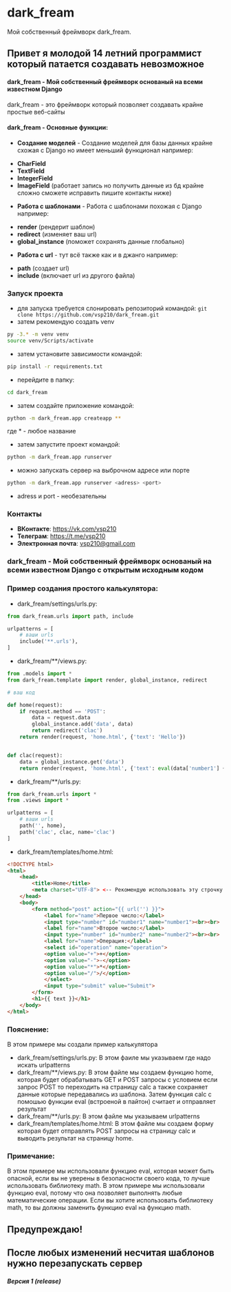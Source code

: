 # dark_fream
Мой собственный фреймворк dark_fream.

## Привет я молодой 14 летний программист который патается создавать невозможное


#### dark_fream - Мой собственный фреймворк основаный на всеми известном Django
dark_fream - это фреймворк который позволяет создавать крайне простые веб-сайты
#### dark_fream - Основные функции:
+ **Создание моделей** - Создание моделей для базы данных крайне схожая с Django но имеет меньший функционал например:
- **CharField**
- **TextField**
- **IntegerField**
- **ImageField** (работает запись но получить данные из бд крайне сложно сможете исправить пишите контакты ниже)

+ **Работа с шаблонами** - Работа с шаблонами похожая с Django например:
- **render** (рендерит шаблон)
- **redirect** (изменяет ваш url)
- **global_instance** (поможет сохранять данные глобально)

+ **Работа с url** - тут всё также как и в джанго например:
- **path** (создает url)
- **include** (включает url из другого файла)

### Запуск проекта

- для запуска требуется слонировать репозиторий командой:
```git clone https://github.com/vsp210/dark_fream.git```
- затем рекомендую создать venv
~~~bash
py -3.* -m venv venv
source venv/Scripts/activate
~~~
- затем установите зависимости командой:
~~~bash
pip install -r requirements.txt
~~~
- перейдите в папку:
~~~bash
cd dark_fream
~~~
- затем создайте приложение командой:
~~~bash
python -m dark_fream.app createapp **
~~~
где * - любое название
- затем запустите проект командой:
~~~bash
python -m dark_fream.app runserver
~~~

- можно запускать сервер на выброчном адресе или порте
~~~bash
python -m dark_fream.app runserver <adress> <port>
~~~
- adress и port - необезательны
### Контакты
- **ВКонтакте**: https://vk.com/vsp210
- **Телеграм**: https://t.me/vsp210
- **Электронная почта**: vsp210@gmail.com

### dark_fream - Мой собственный фреймворк основаный на всеми известном Django с открытым исходным кодом

### Пример создания простого калькулятора:

- dark_fream/settings/urls.py:
~~~python
from dark_fream.urls import path, include

urlpatterns = [
    # ваши urls
    include('**.urls'),
]
~~~

- dark_fream/**/views.py:
~~~python
from .models import *
from dark_fream.template import render, global_instance, redirect

# ваш код

def home(request):
    if request.method == 'POST':
        data = request.data
        global_instance.add('data', data)
        return redirect('clac')
    return render(request, 'home.html', {'text': 'Hello'})


def clac(request):
    data = global_instance.get('data')
    return render(request, 'home.html', {'text': eval(data['number1'] + data['operation'] + data['number2'])})
~~~

- dark_fream/**/urls.py:
~~~python
from dark_fream.urls import *
from .views import *

urlpatterns = [
    # ваши urls
    path('', home),
    path('clac', clac, name='clac')
]

~~~
- dark_fream/templates/home.html:
~~~html
<!DOCTYPE html>
<html>
    <head>
        <title>Home</title>
        <meta charset="UTF-8"> <-- Рекомендую использовать эту строчку для избежания ошибки кодировки -->
    </head>
    <body>
        <form method="post" action="{{ url('') }}">
            <label for="name">Первое число:</label>
            <input type="number" id="number1" name="number1"><br><br>
            <label for="name">Второе число:</label>
            <input type="number" id="number2" name="number2"><br><br>
            <label for="name">Операция:</label>
            <select id="operation" name="operation">
            <option value="+">+</option>
            <option value="-">-</option>
            <option value="*">*</option>
            <option value="/">/</option>
            </select>
            <input type="submit" value="Submit">
        </form>
        <h1>{{ text }}</h1>
    </body>
</html>
~~~

### Пояснение:
В этом примере мы создали пример калькулятора
- dark_fream/settings/urls.py:
В этом фаиле мы указываем где надо искать urlpatterns
- dark_fream/**/views.py:
В этом файле мы создаем функцию home, которая будет обрабатывать GET и POST запросы с условием если запрос POST то переходить на страницу calc а также сохраняет данные которые передавались из шаблона. Затем функция calc с помошью функции eval (встроеной в пайтон) считает и отправляет результат
- dark_fream/**/urls.py:
В этом файле мы указываем urlpatterns
- dark_fream/templates/home.html:
В этом файле мы создаем форму которая будет отправлять POST запросы на страницу сalc и выводить результат на страницу home.
### Примечание:
В этом примере мы использовали функцию eval, которая может быть опасной, если вы не уверены в безопасности своего кода, то лучше использовать библиотеку math. В этом примере мы использовали функцию eval, потому что она позволяет выполнять любые математические операции. Если вы хотите использовать библиотеку math, то вы должны заменить функцию eval на функцию math.


## Предупреждаю!
## После любых изменений несчитая шаблонов нужно перезапускать сервер

##### Версия 1 (release)
